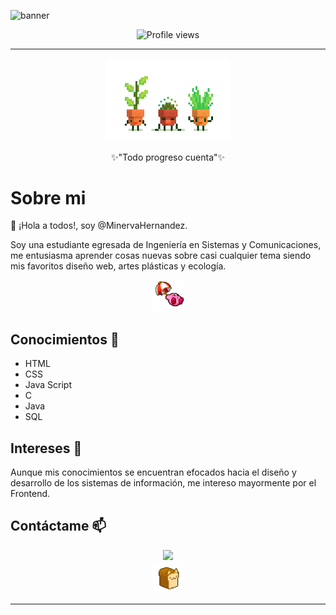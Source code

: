 ![banner](banner_azul.gif)

<div align="center">
	<img src="https://komarev.com/ghpvc/?username=mahc&color=blue&style=for-the-badge" alt="Profile views"/>
	<!--<img src="https://img.shields.io/github/followers/mahc?style=for-the-badge&logo=github&color=blue" alt="Github followers"/>-->
</div>

****

<div align="center">
 	<img src="plants-dancing.gif" width="200px" alt="gif"/>
	<p>✨"Todo progreso cuenta"✨</p>
</div>

# Sobre mi
👋 ¡Hola a todos!, soy @MinervaHernandez.
<p> Soy una estudiante egresada de Ingeniería en Sistemas y Comunicaciones, 
me entusiasma aprender cosas nuevas sobre casi cualquier tema siendo mis 
favoritos diseño web, artes plásticas y ecología.
</p>

<div align="center">
 	<img src="kirby-fall.gif" width="50px" alt="gif"/>
</div>

## Conocimientos 🌱
* HTML
* CSS
* Java Script
* C
* Java
* SQL

## Intereses 👀
Aunque mis conocimientos se encuentran efocados hacia el diseño y 
desarrollo de los sistemas de información, me intereso mayormente 
por el Frontend.

## Contáctame 📫

<div align="center">
	<a href="https://www.linkedin.com/in/minerva-hern%C3%A1ndez-362176267/" target="_blank">
		<img src="https://img.shields.io/badge/-LinkedIn-%230077B5?style=for-the-badge&logo=linkedin&logoColor=white" target="_blank">
	</a> 
	<br>
	<img src="catbread.gif" width="50px" alt="gif"/>
</div>

****

<!---
- 💞️ I’m looking to collaborate on *web development projects, information systems and database.*
MinervaHernandez/MinervaHernandez is a ✨ special ✨ repository because its `README.md` (this file) appears on your GitHub profile.
You can click the Preview link to take a look at your changes.
--->
